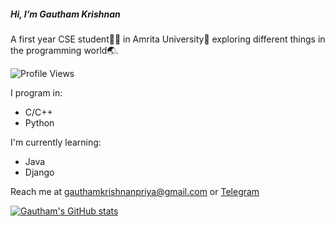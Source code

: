 ##### Hi, I’m Gautham Krishnan 
A first year CSE student🧑‍🎓 in Amrita University🏫 exploring different things in the programming world🌏.

![Profile Views](https://komarev.com/ghpvc/?username=gauthamk02)

I program in:
 - C/C++
 - Python

I'm currently learning:
 - Java
 - Django

Reach me at gauthamkrishnanpriya@gmail.com or [Telegram](https://t.me/itsme_gk)

[![Gautham's GitHub stats](https://github-readme-stats.vercel.app/api?username=gauthamk02&count_private=true&theme=radical)](https://github.com/anuraghazra/github-readme-stats)

<!---
Gk119/Gk119 is a ✨ special ✨ repository because its `README.md` (this file) appears on your GitHub profile.
You can click the Preview link to take a look at your changes.
--->
